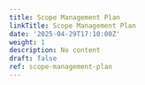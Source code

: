 ```yaml
---
title: Scope Management Plan
linkTitle: Scope Management Plan
date: '2025-04-29T17:10:00Z'
weight: 1
description: No content
draft: false
ref: scope-management-plan
---
```


